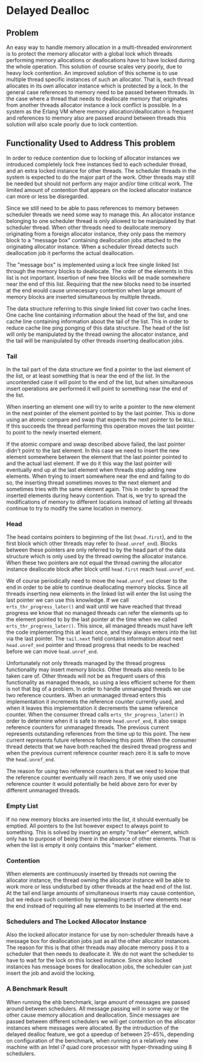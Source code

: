 <!--
%% %CopyrightBegin%
%%
%% SPDX-License-Identifier: Apache-2.0
%%
%%
%% Licensed under the Apache License, Version 2.0 (the "License");
%% you may not use this file except in compliance with the License.
%% You may obtain a copy of the License at
%%
%%     http://www.apache.org/licenses/LICENSE-2.0
%%
%% Unless required by applicable law or agreed to in writing, software
%% distributed under the License is distributed on an "AS IS" BASIS,
%% WITHOUT WARRANTIES OR CONDITIONS OF ANY KIND, either express or implied.
%% See the License for the specific language governing permissions and
%% limitations under the License.
%%
%% %CopyrightEnd%
-->

Delayed Dealloc
===============

Problem
-------

An easy way to handle memory allocation in a multi-threaded
environment is to protect the memory allocator with a global lock
which threads performing memory allocations or deallocations have to
have locked during the whole operation. This solution of course scales
very poorly, due to heavy lock contention. An improved solution of
this scheme is to use multiple thread specific instances of such an
allocator. That is, each thread allocates in its own allocator
instance which is protected by a lock. In the general case references
to memory need to be passed between threads. In the case where a
thread that needs to deallocate memory that originates from another
threads allocator instance a lock conflict is possible. In a system as
the Erlang VM where memory allocation/deallocation is frequent and
references to memory also are passed around between threads this
solution will also scale poorly due to lock contention.

Functionality Used to Address This problem
-----------------------------------------

In order to reduce contention due to locking of allocator instances we
introduced completely lock free instances tied to each scheduler
thread, and an extra locked instance for other threads. The scheduler
threads in the system is expected to do the major part of the
work. Other threads may still be needed but should not perform any
major and/or time critical work. The limited amount of contention that
appears on the locked allocator instance can more or less be
disregarded.

Since we still need to be able to pass references to memory between
scheduler threads we need some way to manage this. An allocator
instance belonging to one scheduler thread is only allowed to be
manipulated by that scheduler thread. When other threads need to
deallocate memory originating from a foreign allocator instance, they
only pass the memory block to a "message box" containing deallocation
jobs attached to the originating allocator instance. When a scheduler
thread detects such deallocation job it performs the actual
deallocation.

The "message box" is implemented using a lock free single linked list
through the memory blocks to deallocate. The order of the elements in
this list is not important. Insertion of new free blocks will be made
somewhere near the end of this list. Requiring that the new blocks
need to be inserted at the end would cause unnecessary contention when
large amount of memory blocks are inserted simultaneous by multiple
threads.

The data structure referring to this single linked list cover two cache
lines. One cache line containing information about the head of the
list, and one cache line containing information about the tail of the
list. This in order to reduce cache line ping ponging of this data
structure. The head of the list will only be manipulated by the thread
owning the allocator instance, and the tail will be manipulated by
other threads inserting deallocation jobs.

### Tail ###

In the tail part of the data structure we find a pointer to the last
element of the list, or at least something that is near the end of the
list. In the uncontended case it will point to the end of the list,
but when simultaneous insert operations are performed it will point to
something near the end of the list.

When inserting an element one will try to write a pointer to the new
element in the next pointer of the element pointed to by the last
pointer. This is done using an atomic compare and swap that expects
the next pointer to be `NULL`. If this succeeds the thread performing
this operation moves the last pointer to point to the newly inserted
element.

If the atomic compare and swap described above failed, the last
pointer didn't point to the last element. In this case we need to
insert the new element somewhere between the element that the last
pointer pointed to and the actual last element. If we do it this way
the last pointer will eventually end up at the last element when
threads stop adding new elements. When trying to insert somewhere near
the end and failing to do so, the inserting thread sometimes moves to
the next element and sometimes tries with the same element again. This
in order to spread the inserted elements during heavy contention. That
is, we try to spread the modifications of memory to different
locations instead of letting all threads continue to try to modify the
same location in memory.

### Head ###

The head contains pointers to beginning of the list (`head.first`), and
to the first block which other threads may refer to
(`head.unref_end`). Blocks between these pointers are only referred to
by the head part of the data structure which is only used by the
thread owning the allocator instance. When these two pointers are not
equal the thread owning the allocator instance deallocate block after
block until `head.first` reach `head.unref_end`.

We of course periodically need to move the `head.unref_end` closer to
the end in order to be able to continue deallocating memory
blocks. Since all threads inserting new elements in the linked list
will enter the list using the last pointer we can use this
knowledge. If we call `erts_thr_progress_later()` and wait until we
have reached that thread progress we know that no managed threads can
refer the elements up to the element pointed to by the last pointer at
the time when we called `erts_thr_progress_later()`. This since, all
managed threads must have left the code implementing this at least
once, and they always enters into the list via the last pointer. The
`tail.next` field contains information about next `head.unref_end`
pointer and thread progress that needs to be reached before we can
move `head.unref_end`.

Unfortunately not only threads managed by the thread progress
functionality may insert memory blocks. Other threads also needs to be
taken care of. Other threads will not be as frequent users of this
functionality as managed threads, so using a less efficient scheme for
them is not that big of a problem. In order to handle unmanaged
threads we use two reference counters. When an unmanaged thread enters
this implementation it increments the reference counter currently
used, and when it leaves this implementation it decrements the same
reference counter. When the consumer thread calls
`erts_thr_progress_later()` in order to determine when it is safe to
move `head.unref_end`, it also swaps reference counters for unmanaged
threads. The previous current represents outstanding references from
the time up to this point. The new current represents future reference
following this point. When the consumer thread detects that we have
both reached the desired thread progress and when the previous current
reference counter reach zero it is safe to move the `head.unref_end`.

The reason for using two reference counters is that we need to know
that the reference counter eventually will reach zero. If we only used
one reference counter it would potentially be held above zero for ever
by different unmanaged threads.

### Empty List ###

If no new memory blocks are inserted into the list, it should
eventually be emptied. All pointers to the list however expect to
always point to something. This is solved by inserting an empty
"marker" element, which only has to purpose of being there in the
absence of other elements. That is when the list is empty it only
contains this "marker" element.

### Contention ###

When elements are continuously inserted by threads not owning the
allocator instance, the thread owning the allocator instance will be
able to work more or less undisturbed by other threads at the head end
of the list. At the tail end large amounts of simultaneous inserts may
cause contention, but we reduce such contention by spreading inserts
of new elements near the end instead of requiring all new elements to
be inserted at the end.

### Schedulers and The Locked Allocator Instance ###

Also the locked allocator instance for use by non-scheduler threads
have a message box for deallocation jobs just as all the other
allocator instances. The reason for this is that other threads may
allocate memory pass it to a scheduler that then needs to deallocate
it. We do not want the scheduler to have to wait for the lock on this
locked instance. Since also locked instances has message boxes for
deallocation jobs, the scheduler can just insert the job and avoid the
locking.


### A Benchmark Result ###

When running the ehb benchmark, large amount of messages are passed
around between schedulers. All message passing will in some way or the
other cause memory allocation and deallocation. Since messages are
passed between different schedulers we will get contention on the
allocator instances where messages were allocated. By the introduction
of the delayed dealloc feature, we got a speedup of between 25-45%,
depending on configuration of the benchmark, when running on a
relatively new machine with an Intel i7 quad core processor with
hyper-threading using 8 schedulers.